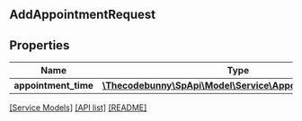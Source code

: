 ## AddAppointmentRequest

## Properties

Name | Type | Description | Notes
------------ | ------------- | ------------- | -------------
**appointment_time** | [**\Thecodebunny\SpApi\Model\Service\AppointmentTimeInput**](AppointmentTimeInput.md) |  |

[[Service Models]](../) [[API list]](../../Api) [[README]](../../../README.md)
